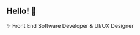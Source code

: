 
<h2>Hello! 👋</h2>

<div align="left">
✨  Front End Software Developer & UI/UX Designer<br>  
</p>
</div>
